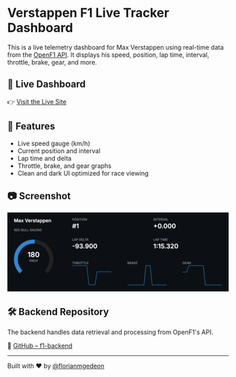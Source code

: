# Verstappen F1 Live Tracker Dashboard

This is a live telemetry dashboard for Max Verstappen using real-time data from the [OpenF1 API](https://openf1.org). It displays his speed, position, lap time, interval, throttle, brake, gear, and more.

## 🔗 Live Dashboard

👉 [Visit the Live Site](https://v0-verstappen-tracker-frontend.vercel.app/)

## 🧠 Features

- Live speed gauge (km/h)
- Current position and interval
- Lap time and delta
- Throttle, brake, and gear graphs
- Clean and dark UI optimized for race viewing

## 📷 Screenshot

![Verstappen F1 Tracker Screenshot](./screenshot.png)

## 🛠️ Backend Repository

The backend handles data retrieval and processing from OpenF1's API.

🔧 [GitHub – f1-backend](https://github.com/florianmgedeon/f1-backend)

---

Built with ❤️ by [@florianmgedeon](https://github.com/florianmgedeon)
